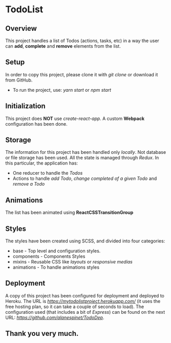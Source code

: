 # TodoList

## Overview
This project handles a list of Todos (actions, tasks, etc) in a way the user can **add**, **complete** and **remove** elements from the list.

## Setup
In order to copy this project, please clone it with *git clone* or download it from GitHub.

* To run the project, use: *yarn start* or *npm start*

## Initialization
This project does **NOT** use *create-react-app*. A custom **Webpack** configuration has been done.

## Storage
The information for this project has been handled only *locally*. Not database or file storage has been used. All the state is managed through *Redux*. In this particular, the application has:

* One reducer to handle the *Todos*
* Actions to handle *add Todo*, *change completed of a given Todo* and *remove a Todo*

## Animations
The list has been animated using **ReactCSSTransitionGroup**

## Styles
The styles have been created using SCSS, and divided into four categories:

* base - Top level and configuration styles.
* components - Components Styles
* mixins - Reusable CSS like *layouts* or *responsive medias*
* animations - To handle animations styles

## Deployment
A copy of this project has been configured for deployment and deployed to Heroku. The URL is *https://mytodolistproject.herokuapp.com/* (it uses the free hosting plan, so it can take a couple of seconds to load). The configuration used (that includes a bit of *Express*) can be found on the next URL: *https://github.com/alanespinet/TodoDep*.

## Thank you very much.
